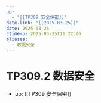 ```yaml
---
up:
  - "[[TP309 安全保密]]"
date-link: "[[2025-03-25]]"
date: 2025-03-25
ctime-p: 2025-03-25T11:22:26
aliases:
  - 数据安全
---
```


# TP309.2 数据安全

- up: [[TP309 安全保密]]
